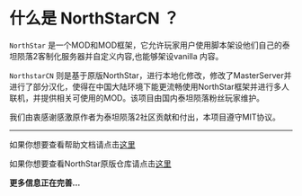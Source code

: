 <!--
 * @Author: HK560
 * @Date: 2021-12-25 12:06:39
 * @LastEditTime: 2021-12-25 12:58:16
 * @LastEditors: HK560
 * @Description: 
 * @FilePath: \TTF2NorthStarDocCHN\Readme.md
 * My Blog: https://blog.hk560.top
-->
# 什么是 NorthStarCN ？ 
`NorthStar` 是一个MOD和MOD框架，它允许玩家用户使用脚本架设他们自己的泰坦陨落2客制化服务器并自定义内容,也能够架设vanilla 内容。

`NorthstarCN` 则是基于原版NorthStar，进行本地化修改，修改了MasterServer并进行了部分汉化，使得在中国大陆环境下能更流畅使用NorthStar框架并进行多人联机，并提供相关可使用的MOD。该项目由国内泰坦陨落粉丝玩家维护。

我们由衷感谢感激原作者为泰坦陨落2社区贡献和付出，本项目遵守MIT协议。

----
如果你想要查看帮助文档请点击[这里](./Doc/howToUse.md)

如果你想要查看NorthStar原版仓库请点击[这里](https://github.com/R2Northstar/Northstar)

**更多信息正在完善...**